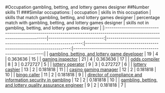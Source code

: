 #Occupation gambling, betting, and lottery games designer
##Number skills 11
###Similar occupations:
| occupation                                                                                                                    |   skills in this occupation |   skills that match gambling, betting, and lottery games designer |   percentage match with gambling, betting, and lottery games designer |   skills not in gambling, betting, and lottery games designer |
|:------------------------------------------------------------------------------------------------------------------------------|----------------------------:|------------------------------------------------------------------:|----------------------------------------------------------------------:|--------------------------------------------------------------:|
| [gambling, betting, and lottery game developer](gambling,_betting,_and_lottery_game_developer.md)                             |                          19 |                                                                 4 |                                                              0.363636 |                                                            15 |
| [gaming inspector](gaming_inspector.md)                                                                                       |                          21 |                                                                 4 |                                                              0.363636 |                                                            17 |
| [odds compiler](odds_compiler.md)                                                                                             |                           8 |                                                                 3 |                                                              0.272727 |                                                             5 |
| [lottery operator](lottery_operator.md)                                                                                       |                           9 |                                                                 3 |                                                              0.272727 |                                                             6 |
| [lottery cashier](lottery_cashier.md)                                                                                         |                          13 |                                                                 2 |                                                              0.181818 |                                                            11 |
| [casino gaming manager](casino_gaming_manager.md)                                                                             |                          12 |                                                                 2 |                                                              0.181818 |                                                            10 |
| [bingo caller](bingo_caller.md)                                                                                               |                          11 |                                                                 2 |                                                              0.181818 |                                                             9 |
| [director of compliance and information security in gambling](director_of_compliance_and_information_security_in_gambling.md) |                          12 |                                                                 2 |                                                              0.181818 |                                                            10 |
| [gambling, betting, and lottery quality assurance engineer](gambling,_betting,_and_lottery_quality_assurance_engineer.md)     |                           9 |                                                                 2 |                                                              0.181818 |                                                             7 |

